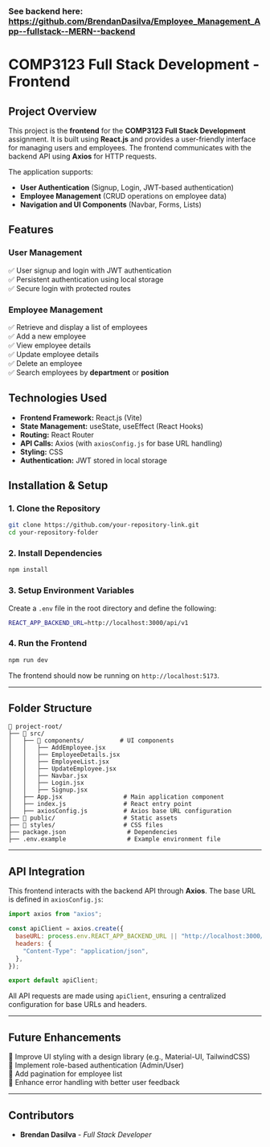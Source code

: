 ### See backend here: https://github.com/BrendanDasilva/Employee_Management_App--fullstack--MERN--backend

# **COMP3123 Full Stack Development - Frontend**

## **Project Overview**
This project is the **frontend** for the **COMP3123 Full Stack Development** assignment. It is built using **React.js** and provides a user-friendly interface for managing users and employees. The frontend communicates with the backend API using **Axios** for HTTP requests.

The application supports:
- **User Authentication** (Signup, Login, JWT-based authentication)
- **Employee Management** (CRUD operations on employee data)
- **Navigation and UI Components** (Navbar, Forms, Lists)

## **Features**
### **User Management**
✅ User signup and login with JWT authentication  
✅ Persistent authentication using local storage  
✅ Secure login with protected routes  

### **Employee Management**
✅ Retrieve and display a list of employees  
✅ Add a new employee  
✅ View employee details  
✅ Update employee details  
✅ Delete an employee  
✅ Search employees by **department** or **position**  

## **Technologies Used**
- **Frontend Framework:** React.js (Vite)
- **State Management:** useState, useEffect (React Hooks)
- **Routing:** React Router
- **API Calls:** Axios (with `axiosConfig.js` for base URL handling)
- **Styling:** CSS
- **Authentication:** JWT stored in local storage

## **Installation & Setup**
### **1. Clone the Repository**
```sh
git clone https://github.com/your-repository-link.git
cd your-repository-folder
```

### **2. Install Dependencies**
```sh
npm install
```

### **3. Setup Environment Variables**
Create a `.env` file in the root directory and define the following:
```sh
REACT_APP_BACKEND_URL=http://localhost:3000/api/v1
```

### **4. Run the Frontend**
```sh
npm run dev
```
The frontend should now be running on `http://localhost:5173`.

---

## **Folder Structure**
```
📂 project-root/
├── 📂 src/
│   ├── 📂 components/          # UI components
│   │   ├── AddEmployee.jsx
│   │   ├── EmployeeDetails.jsx
│   │   ├── EmployeeList.jsx
│   │   ├── UpdateEmployee.jsx
│   │   ├── Navbar.jsx
│   │   ├── Login.jsx
│   │   ├── Signup.jsx
│   ├── App.jsx                 # Main application component
│   ├── index.js                # React entry point
│   ├── axiosConfig.js          # Axios base URL configuration
├── 📂 public/                   # Static assets
├── 📂 styles/                   # CSS files
├── package.json                 # Dependencies
├── .env.example                 # Example environment file
```

---

## **API Integration**
This frontend interacts with the backend API through **Axios**. The base URL is defined in `axiosConfig.js`:
```js
import axios from "axios";

const apiClient = axios.create({
  baseURL: process.env.REACT_APP_BACKEND_URL || "http://localhost:3000/api/v1",
  headers: {
    "Content-Type": "application/json",
  },
});

export default apiClient;
```

All API requests are made using `apiClient`, ensuring a centralized configuration for base URLs and headers.

---

## **Future Enhancements**
🔹 Improve UI styling with a design library (e.g., Material-UI, TailwindCSS)  
🔹 Implement role-based authentication (Admin/User)  
🔹 Add pagination for employee list  
🔹 Enhance error handling with better user feedback  

---

## **Contributors**
- **Brendan Dasilva** - *Full Stack Developer*

